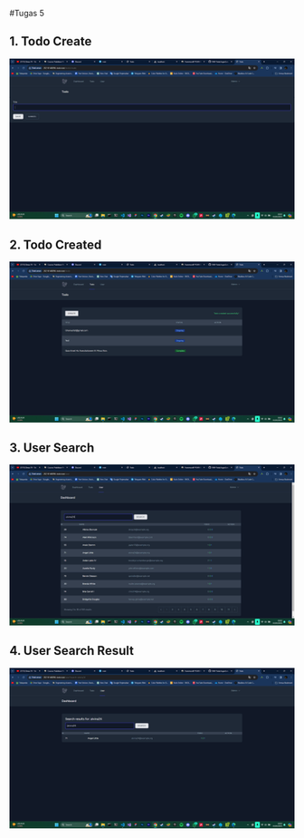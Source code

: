 #Tugas 5

## 1. Todo Create
![Alt text](screnshoot/tugas5/Screenshot%20(589).png)
## 2. Todo Created
![Alt text](screnshoot/tugas5/Screenshot%20(588).png)
## 3. User Search
![Alt text](screnshoot/tugas5/Screenshot%20(590).png)
## 4. User Search Result
![Alt text](screnshoot/tugas5/Screenshot%20(591).png)
